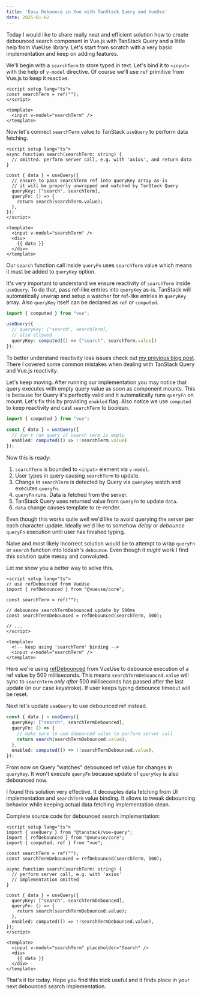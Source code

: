 ```yaml
---
title: 'Easy Debounce in Vue with TanStack Query and VueUse'
date: 2025-01-02
---
```


Today I would like to share really neat and efficient solution how to create debounced search component in Vue.js with TanStack Query and a little help from VueUse library. Let's start from scratch with a very basic implementation and keep on adding features.

We'll begin with a `searchTerm` to store typed in text. Let's bind it to `<input>` with the help of `v-model` directive. Of course we'll use `ref` primitive from Vue.js to keep it reactive.

```vue
<script setup lang="ts">
const searchTerm = ref("");
</script>

<template>
  <input v-model="searchTerm" />
</template>
```

Now let's connect `searchTerm` value to TanStack `useQuery` to perform data fetching.

```vue
<script setup lang="ts">
async function search(searchTerm: string) {
  // omitted. perform server call, e.g. with 'axios', and return data
}

const { data } = useQuery({
  // ensure to pass searchTerm ref into queryKey array as-is
  // it will be properly unwrapped and watched by TanStack Query
  queryKey: ["search", searchTerm],
  queryFn: () => {
    return search(searchTerm.value);
  },
});
</script>

<template>
  <input v-model="searchTerm" />
  <div>
    {{ data }}
  </div>
</template>
```

Our `search` function call inside `queryFn` uses `searchTerm` value which means it must be added to `queryKey` option.

It's very important to understand we ensure reactivity of `searchTerm` inside `useQuery`. To do that, pass ref-like entries into `queryKey` as-is. TanStack will automatically unwrap and setup a watcher for ref-like entries in `queryKey` array. Also `queryKey` itself can be declared as `ref` or `computed`.

```ts
import { computed } from "vue";

useQuery({
  // queryKey: ["search", searchTerm],
  // also allowed
  queryKey: computed(() => ["search", searchTerm.value])
});
```

To better understand reactivity loss issues check out [my previous blog post](/blog/common-mistakes-in-tanstack-query-and-vuejs-composition-api). There I covered some common mistakes when dealing with TanStack Query and Vue.js reactivity.

Let's keep moving. After running our implementation you may notice that query executes with empty query value as soon as component mounts. This is because for Query it's perfectly valid and it automatically runs `queryFn` on mount. Let's fix this by providing `enabled` flag. Also notice we use `computed` to keep reactivity and cast `searchTerm` to boolean.

```ts
import { computed } from "vue";

const { data } = useQuery({
  // don't run query if search term is empty
  enabled: computed(() => !!searchTerm.value)
});
```

Now this is ready:
1. `searchTerm` is bounded to `<input>` element via `v-model`.
1. User types in query causing `searchTerm` to update.
1. Change in `searchTerm` is detected by Query via `queryKey` watch and executes `queryFn`.
1. `queryFn` runs. Data is fetched from the server.
1. TanStack Query uses returned value from `queryFn` to update `data`.
1. `data` change causes template to re-render.

Even though this works quite well we'd like to avoid querying the server per each character update. Ideally we'd like to somehow _delay_ or _debounce_ `queryFn` execution until user has finished typing.

Naive and most likely incorrect solution would be to attempt to wrap `queryFn` or `search` function into lodash's `debounce`. Even though it _might_ work I find this solution quite messy and convoluted.

Let me show you a better way to solve this.

```vue
<script setup lang="ts">
// use refDebounced from VueUse
import { refDebounced } from "@vueuse/core";

const searchTerm = ref("");

// debounces searchTermDebounced update by 500ms
const searchTermDebounced = refDebounced(searchTerm, 500);

// ...
</script>

<template>
  <!-- keep using 'searchTerm' binding -->
  <input v-model="searchTerm" />
</template>
```

Here we're using [refDebounced](https://vueuse.org/shared/refDebounced/) from VueUse to debounce execution of a ref value by 500 milliseconds. This means `searchTermDebounced.value` will sync to `searchTerm` _only after_ 500 milliseconds has passed after the last update (in our case keystroke). If user keeps typing debounce timeout will be reset.

Next let's update `useQuery` to use debounced ref instead.

```ts
const { data } = useQuery({
  queryKey: ["search", searchTermDebounced],
  queryFn: () => {
    // make sure to use debounced value to perform server call
    return search(searchTermDebounced.value);
  },
  enabled: computed(() => !!searchTermDebounced.value),
});
```

From now on Query "watches" debounced ref value for changes in `queryKey`. It won't execute `queryFn` because update of `queryKey` is also debounced now.

I found this solution very effective. It decouples data fetching from UI implementation and `searchTerm` value binding. It allows to tweak debouncing behavior while keeping actual data fetching implementation clean.

Complete source code for debounced search implementation:
```vue
<script setup lang="ts">
import { useQuery } from "@tanstack/vue-query";
import { refDebounced } from "@vueuse/core";
import { computed, ref } from "vue";

const searchTerm = ref("");
const searchTermDebounced = refDebounced(searchTerm, 500);

async function search(searchTerm: string) {
  // perform server call, e.g. with 'axios'
  // implementation omitted
}

const { data } = useQuery({
  queryKey: ["search", searchTermDebounced],
  queryFn: () => {
    return search(searchTermDebounced.value);
  },
  enabled: computed(() => !!searchTermDebounced.value),
});
</script>

<template>
  <input v-model="searchTerm" placeholder="Search" />
  <div>
    {{ data }}
  </div>
</template>
```

That's it for today. Hope you find this trick useful and it finds place in your next debounced search implementation.
